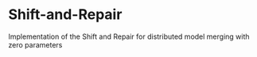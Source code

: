 # Shift-and-Repair
Implementation of the Shift and Repair for distributed model merging with zero parameters

